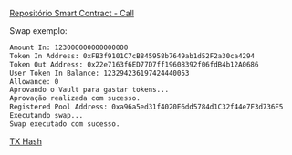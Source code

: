 [Repositório Smart Contract - Call](https://github.com/mesquitaoliveira/fluxfi-smart-contract-call)

Swap exemplo:
```bash
Amount In: 123000000000000000
Token In Address: 0xFB3f9101C7cB845958b7649ab1d52F2a30ca4294
Token Out Address: 0x22e7163f6ED77D7ff19608392f06fdB4b12A0686
User Token In Balance: 123294236197424440053
Allowance: 0
Aprovando o Vault para gastar tokens...
Aprovação realizada com sucesso.
Registered Pool Address: 0xa96a5ed31f4020E6dd5784d1C32f44e7F3d736F5
Executando swap...
Swap executado com sucesso.
```

[TX Hash](https://explorer.xrplevm.org/tx/0xba71c983dcae93818805eb3c88f204c68fa52d4378dc1dcb94ab5a5c7594117f)
